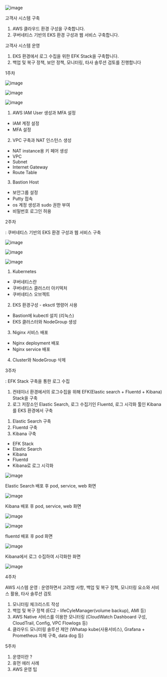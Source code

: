 ![image](https://user-images.githubusercontent.com/32132152/108957408-c074c100-76b4-11eb-8b3c-bec082ec80c9.png)

고객사 시스템 구축
1. AWS 클라우드 환경 구성을 구축합니다.
2. 쿠버네티스 기반의 EKS 환경 구성과 웹 서비스 구축합니다.

고객사 시스템 운영
1. EKS 환경에서 로그 수집을 위한 EFK Stack을 구축합니다.
2. 백업 및 복구 정책, 보안 정책, 모니터링, 타사 솔루션 검토를 진행합니다



1주차

![image](https://user-images.githubusercontent.com/32132152/108957838-81933b00-76b5-11eb-825a-bd2c49367f22.png)

![image](https://user-images.githubusercontent.com/32132152/108958080-ccad4e00-76b5-11eb-8fda-e5e319f877b9.png)

![image](https://user-images.githubusercontent.com/32132152/108958142-e484d200-76b5-11eb-826c-b4a1a80a5ad7.png)

1. AWS IAM User 생성과 MFA 설정
- IAM 계정 설정
- MFA 설정 

2. VPC 구축과 NAT 인스턴스 생성
- NAT instance용 키 페어 생성 
- VPC 
- Subnet
- Internet Gateway
- Route Table

3. Bastion Host
- 보안그룹 설정
- Putty 접속
- os 계정 생성과 sudo 권한 부여
- 비밀번호 로그인 허용



2주차

: 쿠버네티스 기반의 EKS 환경 구성과 웹 서비스 구축

![image](https://user-images.githubusercontent.com/32132152/108958753-c2d81a80-76b6-11eb-84bb-eb90e25ea418.png)

![image](https://user-images.githubusercontent.com/32132152/108958830-e0a57f80-76b6-11eb-9f5e-5ad6c36ca49b.png)

![image](https://user-images.githubusercontent.com/32132152/108958858-ed29d800-76b6-11eb-9b0e-6e0ebfae0fd2.png)

1. Kubernetes
- 쿠버네티스란
- 쿠버네티스 클러스터 아키텍처
- 쿠버네티스 오브젝트

2. EKS 환경구성 - eksctl 명령어 사용
- Bastion에 kubectl 설치 (리눅스)
- EKS 클러스터와 NodeGroup 생성

3. Niginx 서비스 배포
- Nginx deployment 배포
- Nginx service 배포

4. Cluster와 NodeGroup 삭제



3주차

: EFK Stack 구축을 통한 로그 수집

1. 컨테이너 환경에서의 로그수집을 위해 EFK(Elastic search + Fluentd + Kibana) Stack을 구축
2. 로그 저장소인 Elastic Search, 로그 수집기인 Fluentd, 로그 시각화 툴인 Kibana를 EKS 환경에서 구축

1) Elastic Search 구축
2) Fluentd 구축
3) Kibana 구축

- EFK Stack
- Elastic Search
- Kibana
- Fluentd
- Kibana로 로그 시각화

![image](https://user-images.githubusercontent.com/32132152/108959743-2dd62100-76b8-11eb-87f8-6cc2e92f3abd.png)

Elastic Search 배포 후 pod, service, web 화면

![image](https://user-images.githubusercontent.com/32132152/108959833-54945780-76b8-11eb-94e6-e90d76f6a5f3.png)

Kibana 배포 후 pod, service, web 화면

![image](https://user-images.githubusercontent.com/32132152/108959883-683fbe00-76b8-11eb-87e6-5b84343f8a39.png)


![image](https://user-images.githubusercontent.com/32132152/108959903-71308f80-76b8-11eb-8ba7-9453b0de04a2.png)

fluentd 배포 후 pod 화면

![image](https://user-images.githubusercontent.com/32132152/108959943-7db4e800-76b8-11eb-9d28-f256206bd5b9.png)

Kibana에서 로그 수집하여 시각화한 화면

![image](https://user-images.githubusercontent.com/32132152/108959981-8c9b9a80-76b8-11eb-9394-d327477645c9.png)



4주차

AWS 시스템 운영
: 운영하면서 고려할 사항, 백업 및 복구 정책, 모니터링 요소와 서비스 활용, 타사 솔루션 검토

1. 모니터링 체크리스트 작성
2. 백업 및 복구 정책 (EC2 - lifeCyleManager(volume backup), AMI 등)
3. AWS Native 서비스를 이용한 모니터링 (CloudWatch Dashboard 구성, CloudTrail, Config, VPC Flowlogs 등)
4. 클라우드 모니터링 솔루션 제안 (Whatap kube(사용서비스), Grafana + Prometheus 자체 구축, data dog 등)



5주차

1. 운영이란 ?
2. 휴먼 에러 사례
3. AWS 운영 팁

